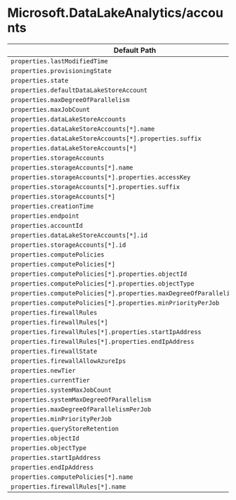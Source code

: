 # Microsoft.DataLakeAnalytics/accounts

| Default Path | Alias |
|---|---|
| `properties.lastModifiedTime` | `Microsoft.DataLakeAnalytics/accounts/lastModifiedTime` |
| `properties.provisioningState` | `Microsoft.DataLakeAnalytics/accounts/provisioningState` |
| `properties.state` | `Microsoft.DataLakeAnalytics/accounts/state` |
| `properties.defaultDataLakeStoreAccount` | `Microsoft.DataLakeAnalytics/accounts/defaultDataLakeStoreAccount` |
| `properties.maxDegreeOfParallelism` | `Microsoft.DataLakeAnalytics/accounts/maxDegreeOfParallelism` |
| `properties.maxJobCount` | `Microsoft.DataLakeAnalytics/accounts/maxJobCount` |
| `properties.dataLakeStoreAccounts` | `Microsoft.DataLakeAnalytics/accounts/dataLakeStoreAccounts` |
| `properties.dataLakeStoreAccounts[*].name` | `Microsoft.DataLakeAnalytics/accounts/dataLakeStoreAccounts[*].name` |
| `properties.dataLakeStoreAccounts[*].properties.suffix` | `Microsoft.DataLakeAnalytics/accounts/dataLakeStoreAccounts[*].suffix` |
| `properties.dataLakeStoreAccounts[*]` | `Microsoft.DataLakeAnalytics/accounts/dataLakeStoreAccounts[*]` |
| `properties.storageAccounts` | `Microsoft.DataLakeAnalytics/accounts/storageAccounts` |
| `properties.storageAccounts[*].name` | `Microsoft.DataLakeAnalytics/accounts/storageAccounts[*].name` |
| `properties.storageAccounts[*].properties.accessKey` | `Microsoft.DataLakeAnalytics/accounts/storageAccounts[*].accessKey` |
| `properties.storageAccounts[*].properties.suffix` | `Microsoft.DataLakeAnalytics/accounts/storageAccounts[*].suffix` |
| `properties.storageAccounts[*]` | `Microsoft.DataLakeAnalytics/accounts/storageAccounts[*]` |
| `properties.creationTime` | `Microsoft.DataLakeAnalytics/accounts/creationTime` |
| `properties.endpoint` | `Microsoft.DataLakeAnalytics/accounts/endpoint` |
| `properties.accountId` | `Microsoft.DataLakeAnalytics/accounts/accountId` |
| `properties.dataLakeStoreAccounts[*].id` | `Microsoft.DataLakeAnalytics/accounts/dataLakeStoreAccounts[*].id` |
| `properties.storageAccounts[*].id` | `Microsoft.DataLakeAnalytics/accounts/storageAccounts[*].id` |
| `properties.computePolicies` | `Microsoft.DataLakeAnalytics/accounts/computePolicies` |
| `properties.computePolicies[*]` | `Microsoft.DataLakeAnalytics/accounts/computePolicies[*]` |
| `properties.computePolicies[*].properties.objectId` | `Microsoft.DataLakeAnalytics/accounts/computePolicies[*].objectId` |
| `properties.computePolicies[*].properties.objectType` | `Microsoft.DataLakeAnalytics/accounts/computePolicies[*].objectType` |
| `properties.computePolicies[*].properties.maxDegreeOfParallelismPerJob` | `Microsoft.DataLakeAnalytics/accounts/computePolicies[*].maxDegreeOfParallelismPerJob` |
| `properties.computePolicies[*].properties.minPriorityPerJob` | `Microsoft.DataLakeAnalytics/accounts/computePolicies[*].minPriorityPerJob` |
| `properties.firewallRules` | `Microsoft.DataLakeAnalytics/accounts/firewallRules` |
| `properties.firewallRules[*]` | `Microsoft.DataLakeAnalytics/accounts/firewallRules[*]` |
| `properties.firewallRules[*].properties.startIpAddress` | `Microsoft.DataLakeAnalytics/accounts/firewallRules[*].startIpAddress` |
| `properties.firewallRules[*].properties.endIpAddress` | `Microsoft.DataLakeAnalytics/accounts/firewallRules[*].endIpAddress` |
| `properties.firewallState` | `Microsoft.DataLakeAnalytics/accounts/firewallState` |
| `properties.firewallAllowAzureIps` | `Microsoft.DataLakeAnalytics/accounts/firewallAllowAzureIps` |
| `properties.newTier` | `Microsoft.DataLakeAnalytics/accounts/newTier` |
| `properties.currentTier` | `Microsoft.DataLakeAnalytics/accounts/currentTier` |
| `properties.systemMaxJobCount` | `Microsoft.DataLakeAnalytics/accounts/systemMaxJobCount` |
| `properties.systemMaxDegreeOfParallelism` | `Microsoft.DataLakeAnalytics/accounts/systemMaxDegreeOfParallelism` |
| `properties.maxDegreeOfParallelismPerJob` | `Microsoft.DataLakeAnalytics/accounts/maxDegreeOfParallelismPerJob` |
| `properties.minPriorityPerJob` | `Microsoft.DataLakeAnalytics/accounts/minPriorityPerJob` |
| `properties.queryStoreRetention` | `Microsoft.DataLakeAnalytics/accounts/queryStoreRetention` |
| `properties.objectId` | `Microsoft.DataLakeAnalytics/accounts/objectId` |
| `properties.objectType` | `Microsoft.DataLakeAnalytics/accounts/objectType` |
| `properties.startIpAddress` | `Microsoft.DataLakeAnalytics/accounts/startIpAddress` |
| `properties.endIpAddress` | `Microsoft.DataLakeAnalytics/accounts/endIpAddress` |
| `properties.computePolicies[*].name` | `Microsoft.DataLakeAnalytics/accounts/computePolicies[*].name` |
| `properties.firewallRules[*].name` | `Microsoft.DataLakeAnalytics/accounts/firewallRules[*].name` |

